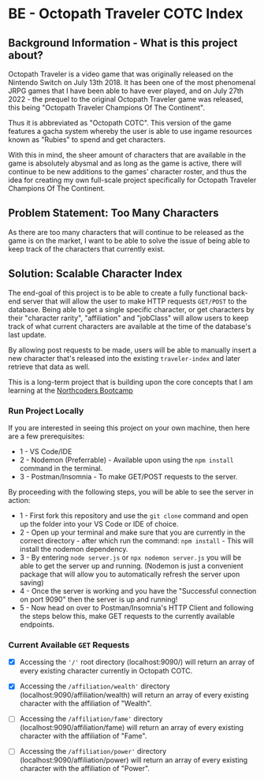 # BE - Octopath Traveler COTC Index

## Background Information - What is this project about?
Octopath Traveler is a video game that was originally released on the Nintendo Switch on July 13th 2018. It has been one of the most phenomenal JRPG games that I have been able to have ever played, and on July 27th 2022 - the prequel to the original Octopath Traveler game was released, this being "Octopath Traveler Champions Of The Continent".

Thus it is abbreviated as "Octopath COTC". This version of the game features a gacha system whereby the user is able to use ingame resources known as "Rubies" to spend and get characters.

With this in mind, the sheer amount of characters that are available in the game is absolutely abysmal and as long as the game is active, there will continue to be new additions to the games' character roster, and thus the idea for creating my own full-scale project specifically for Octopath Traveler Champions Of The Continent. 

## Problem Statement: Too Many Characters
As there are too many characters that will continue to be released as the game is on the market, I want to be able to solve the issue of being able to keep track of the characters that currently exist. 

## Solution: Scalable Character Index
The end-goal of this project is to be able to create a fully functional back-end server that will allow the user to make HTTP requests `GET/POST` to the database. Being able to get a single specific character, or get characters by their "character rarity", "affiliation" and "jobClass" will allow users to keep track of what current characters are available at the time of the database's last update.

By allowing post requests to be made, users will be able to manually insert a new character that's released into the existing `traveler-index` and later retrieve that data as well. 

This is a long-term project that is building upon the core concepts that I am learning at the [Northcoders Bootcamp](https://northcoders.com)

### Run Project Locally
If you are interested in seeing this project on your own machine, then here are a few prerequisites:
* 1 - VS Code/IDE
* 2 - Nodemon (Preferrable) - Available upon using the `npm install` command in the terminal.
* 3 - Postman/Insomnia - To make GET/POST requests to the server.

By proceeding with the following steps, you will be able to see the server in action:
* 1 - First fork this repository and use the `git clone` command and open up the folder into your VS Code or IDE of choice.
* 2 - Open up your terminal and make sure that you are currently in the correct directory - after which run the command: `npm install` - This will install the nodemon dependency.
* 3 - By entering `node server.js` or `npx nodemon server.js` you will be able to get the server up and running. (Nodemon is just a convenient package that will allow you to automatically refresh the server upon saving)
* 4 - Once the server is working and you have the "Successful connection on port 9090" then the server is up and running! 
* 5 - Now head on over to Postman/Insomnia's HTTP Client and following the steps below this, make GET requests to the currently available endpoints. 
  
### Current Available `GET` Requests
* [x] Accessing the `'/'` root directory (localhost:9090/) will return an array of every existing character currently in Octopath COTC.
* [x] Accessing the `/affiliation/wealth'` directory (localhost:9090/affiliation/wealth) will return an array of every existing character with the affiliation of "Wealth".  
* [ ] Accessing the `/affiliation/fame'` directory (localhost:9090/affiliation/fame) will return an array of every existing character with the affiliation of "Fame".  
* [ ] Accessing the `/affiliation/power'` directory (localhost:9090/affiliation/power) will return an array of every existing character with the affiliation of "Power".  
  
